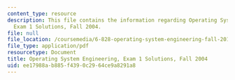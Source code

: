 ```yaml
---
content_type: resource
description: This file contains the information regarding Operating System Engineering,
  Exam 1 Solutions, Fall 2004.
file: null
file_location: /coursemedia/6-828-operating-system-engineering-fall-2012/ee17988ab885f4390c2964ce9a8291a8_MIT6_828F12_q04_1_sol.pdf
file_type: application/pdf
resourcetype: Document
title: Operating System Engineering, Exam 1 Solutions, Fall 2004
uid: ee17988a-b885-f439-0c29-64ce9a8291a8
---
```

